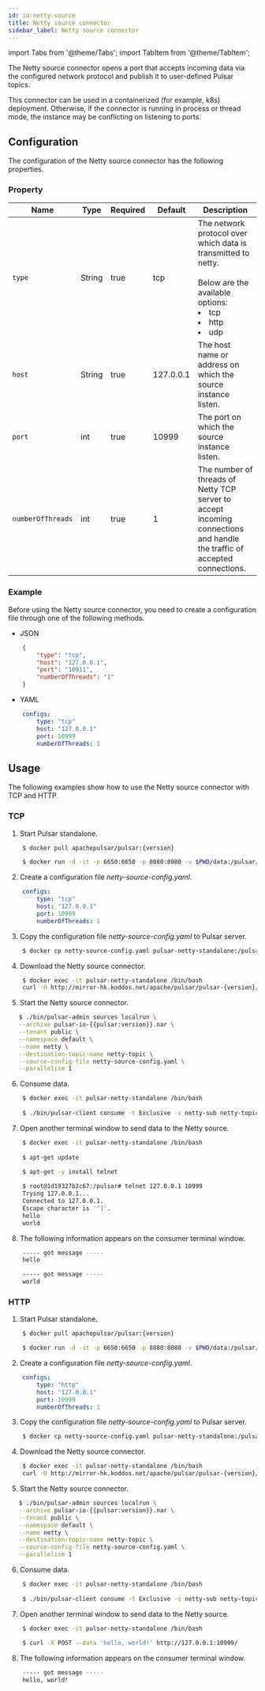 ```yaml
---
id: io-netty-source
title: Netty source connector
sidebar_label: Netty source connector
---
```


import Tabs from '@theme/Tabs';
import TabItem from '@theme/TabItem';


The Netty source connector opens a port that accepts incoming data via the configured network protocol 
and publish it to user-defined Pulsar topics.

This connector can be used in a containerized (for example, k8s) deployment. Otherwise, if the connector is running in process or thread mode, the instance may be conflicting on listening to ports.

## Configuration

The configuration of the Netty source connector has the following properties.

### Property

| Name | Type|Required | Default | Description 
|------|----------|----------|---------|-------------|
| `type` |String| true |tcp | The network protocol over which data is transmitted to netty. <br /><br />Below are the available options:<br /><li>tcp</li><li>http</li><li>udp </li>|
| `host` | String|true | 127.0.0.1 | The host name or address on which the source instance listen. |
| `port` | int|true | 10999 | The port on which the source instance listen. |
| `numberOfThreads` |int| true |1 | The number of threads of Netty TCP server to accept incoming connections and handle the traffic of accepted connections. |


### Example

Before using the Netty source connector, you need to create a configuration file through one of the following methods.

* JSON 


```json
    {
        "type": "tcp",
        "host": "127.0.0.1",
        "port": "10911",
        "numberOfThreads": "1"
    }
```

* YAML


```yaml
    configs:
        type: "tcp"
        host: "127.0.0.1"
        port: 10999
        numberOfThreads: 1
```


## Usage 

The following examples show how to use the Netty source connector with TCP and HTTP.

### TCP 

1. Start Pulsar standalone.


```bash
    $ docker pull apachepulsar/pulsar:{version}

    $ docker run -d -it -p 6650:6650 -p 8080:8080 -v $PWD/data:/pulsar/data --name pulsar-netty-standalone apachepulsar/pulsar:{version} bin/pulsar standalone
```

2. Create a configuration file _netty-source-config.yaml_.


```yaml
    configs:
        type: "tcp"
        host: "127.0.0.1"
        port: 10999
        numberOfThreads: 1
```

3. Copy the configuration file _netty-source-config.yaml_ to Pulsar server.


```bash
    $ docker cp netty-source-config.yaml pulsar-netty-standalone:/pulsar/conf/
```

4. Download the Netty source connector.


```bash
    $ docker exec -it pulsar-netty-standalone /bin/bash
    curl -O http://mirror-hk.koddos.net/apache/pulsar/pulsar-{version}/connectors/pulsar-io-netty-{version}.nar
```

5. Start the Netty source connector.


```bash
   $ ./bin/pulsar-admin sources localrun \
   --archive pulsar-io-{{pulsar:version}}.nar \
   --tenant public \
   --namespace default \
   --name netty \
   --destination-topic-name netty-topic \
   --source-config-file netty-source-config.yaml \
   --parallelism 1
```

6. Consume data.


```bash
    $ docker exec -it pulsar-netty-standalone /bin/bash
    
    $ ./bin/pulsar-client consume -t Exclusive -s netty-sub netty-topic -n 0
```

7. Open another terminal window to send data to the Netty source.


```bash
    $ docker exec -it pulsar-netty-standalone /bin/bash
    
    $ apt-get update
    
    $ apt-get -y install telnet

    $ root@1d19327b2c67:/pulsar# telnet 127.0.0.1 10999
    Trying 127.0.0.1...
    Connected to 127.0.0.1.
    Escape character is '^]'.
    hello
    world
```

8. The following information appears on the consumer terminal window.


```bash
    ----- got message -----
    hello

    ----- got message -----
    world
```

### HTTP 

1. Start Pulsar standalone.


```bash
    $ docker pull apachepulsar/pulsar:{version}

    $ docker run -d -it -p 6650:6650 -p 8080:8080 -v $PWD/data:/pulsar/data --name pulsar-netty-standalone apachepulsar/pulsar:{version} bin/pulsar standalone
```

2. Create a configuration file _netty-source-config.yaml_.


```yaml
    configs:
        type: "http"
        host: "127.0.0.1"
        port: 10999
        numberOfThreads: 1
```

3. Copy the configuration file _netty-source-config.yaml_ to Pulsar server.


```bash
    $ docker cp netty-source-config.yaml pulsar-netty-standalone:/pulsar/conf/
```

4. Download the Netty source connector.


```bash
    $ docker exec -it pulsar-netty-standalone /bin/bash
    curl -O http://mirror-hk.koddos.net/apache/pulsar/pulsar-{version}/connectors/pulsar-io-netty-{version}.nar
```

5. Start the Netty source connector.


```bash
   $ ./bin/pulsar-admin sources localrun \
   --archive pulsar-io-{{pulsar:version}}.nar \
   --tenant public \
   --namespace default \
   --name netty \
   --destination-topic-name netty-topic \
   --source-config-file netty-source-config.yaml \
   --parallelism 1
```

6. Consume data.


```bash
    $ docker exec -it pulsar-netty-standalone /bin/bash
    
    $ ./bin/pulsar-client consume -t Exclusive -s netty-sub netty-topic -n 0
```

7. Open another terminal window to send data to the Netty source.


```bash
    $ docker exec -it pulsar-netty-standalone /bin/bash
    
    $ curl -X POST --data 'hello, world!' http://127.0.0.1:10999/
```

8. The following information appears on the consumer terminal window.


```bash
    ----- got message -----
    hello, world!
```
